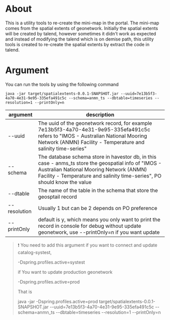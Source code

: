 # About

This is a utility tools to re-create the mini-map in the portal. The mini-map comes from the spatial extents
of geonetwork. Initially the spatial extents will be created by talend, however sometimes it didn't work
as expected and instead of modifying the talend which is on demise path, this utility tools is created 
to re-create the spatial extents by extract the code in talend.

# Argument
You can run the tools by using the following command
```shell
java -jar target/spatialextents-0.0.1-SNAPSHOT.jar --uuid=7e13b5f3-4a70-4e31-9e95-335efa491c5c --schema=anmn_ts --dbtable=timeseries --resolution=1 --printOnly=n
```

| argument | description                                                                                                                                                                                                                 |
| ----- |-----------------------------------------------------------------------------------------------------------------------------------------------------------------------------------------------------------------------------|
| --uuid | The uuid of the geonetwork record, for example  7e13b5f3-4a70-4e31-9e95-335efa491c5c refers to "IMOS - Australian National Mooring Network (ANMN) Facility - Temperature and salinity time-series"                          |
| --schema | The database schema store in havestor db, in this case - anms_ts store the geospatial info of "IMOS - Australian National Mooring Network (ANMN) Facility - Temperature and salinity time-series", PO should know the value |
| --dtable | The name of the table in the schema that store the geosptail record | 
| -- resolution | Usually 1 but can be 2 depends on PO preference | 
| --printOnly | default is y, which means you only want to print the record in console for debug without update geonetwork, use --printOnly=n if you want update |


> :exclamation:
> You need to add this argument if you want to connect and update catalog-systest,
> 
> -Dspring.profiles.active=systest
> 
> if You want to update production geonetwork
> 
> -Dspring.profiles.active=prod
> 
> That is
> 
> java -jar -Dspring.profiles.active=prod target/spatialextents-0.0.1-SNAPSHOT.jar --uuid=7e13b5f3-4a70-4e31-9e95-335efa491c5c --schema=anmn_ts --dbtable=timeseries --resolution=1 --printOnly=n 
